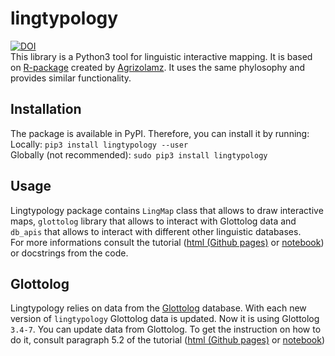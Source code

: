 # lingtypology
[![DOI](https://zenodo.org/badge/DOI/10.5281/zenodo.2669069.svg)](https://doi.org/10.5281/zenodo.2669069)  
This library is a Python3 tool for linguistic interactive mapping.
It is based on [R-package](https://github.com/ropensci/lingtypology) created by [Agrizolamz](https://github.com/agricolamz).
It uses the same phylosophy and provides similar functionality.

## Installation
The package is available in PyPI.
Therefore, you can install it by running:  
Locally: `pip3 install lingtypology --user`  
Globally (not recommended): `sudo pip3 install lingtypology`

## Usage
Lingtypology package contains `LingMap` class that allows to draw interactive maps, `glottolog` library that allows to interact with Glottolog data and `db_apis` that allows to interact with different other linguistic databases.  
For more informations consult the tutorial
([html (Github pages)](https://oneadder.github.io/lingtypology/) or
[notebook](https://github.com/OneAdder/lingtypology/blob/master/docs/HOWTO.ipynb))
or docstrings from the code.

## Glottolog
Lingtypology relies on data from the [Glottolog](https://glottolog.org/glottolog/language) database.
With each new version of `lingtypology` Glottolog data is updated. Now it is using Glottolog `3.4-7`.
You can update data from Glottolog. To get the instruction on how to do it, consult paragraph 5.2 of the tutorial
([html (Github pages)](https://oneadder.github.io/lingtypology/#g_version) or
[notebook](https://github.com/OneAdder/lingtypology/blob/master/docs/HOWTO.ipynb))
